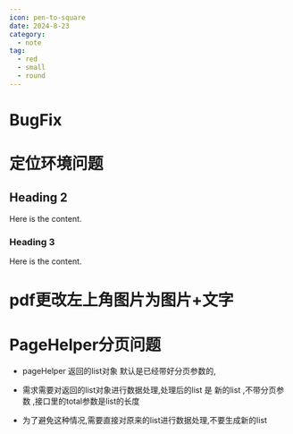 ```yaml
---
icon: pen-to-square
date: 2024-8-23
category:
  - note
tag:
  - red
  - small
  - round
---
```

# BugFix
# 定位环境问题

## Heading 2

Here is the content.

### Heading 3

Here is the content.


# pdf更改左上角图片为图片+文字



# PageHelper分页问题

-  pageHelper 返回的list对象 默认是已经带好分页参数的,
- 需求需要对返回的list对象进行数据处理,处理后的list 是 新的list ,不带分页参数 ,接口里的total参数是list的长度

- 为了避免这种情况,需要直接对原来的list进行数据处理,不要生成新的list

